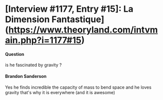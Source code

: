 # [Interview #1177, Entry #15]: La Dimension Fantastique](https://www.theoryland.com/intvmain.php?i=1177#15)

#### Question

is he fascinated by gravity ?

#### Brandon Sanderson

Yes he finds incredible the capacity of mass to bend space and he loves gravity that's why it is everywhere (and it is awesome)

